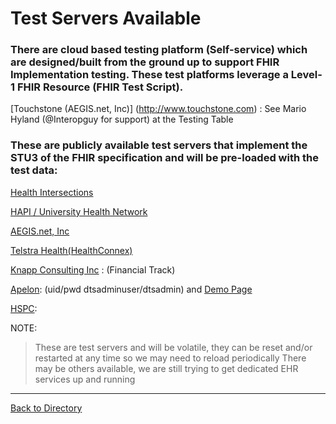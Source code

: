Test Servers Available
======================

### There are cloud based testing platform (Self-service) which are designed/built from the ground up to support FHIR Implementation testing.  These test platforms leverage a Level-1 FHIR Resource (FHIR Test Script).

[Touchstone (AEGIS.net, Inc)] (http://www.touchstone.com) : See Mario Hyland (@Interopguy for support) at the Testing Table


### These are publicly available test servers that implement the STU3 of the FHIR specification and will be pre-loaded with the test data: ###

[Health Intersections](http://fhir3.healthintersections.com.au/ )

[HAPI / University Health Network ](http://fhirtest.uhn.ca/baseDstu3 )

[AEGIS.net, Inc](http://wildfhir.aegis.net/fhir1-8-0)

[Telstra Health(HealthConnex)](http://sqlonfhir-stu3.azurewebsites.net/fhir )

[Knapp Consulting Inc](http://www.pknapp.com:8081/con14) :  (Financial Track) 

[Apelon](http://fhir.ext.apelon.com:7080/dtsserverws/fhir):  (uid/pwd dtsadminuser/dtsadmin) and [Demo Page](http://fhir.ext.apelon.com:7080/DtsOnFhirDemo/logon/Logon.action )

[HSPC](http://sandbox.hspconsortium.org ): 

NOTE: 
> These are test servers and will be volatile, they can be reset and/or restarted at any time so we may need to reload periodically
> There may be others available, we are still trying to get dedicated EHR services up and running

----------

[Back to Directory](https://howardedidin.github.io/Mini-Connectathon/)
